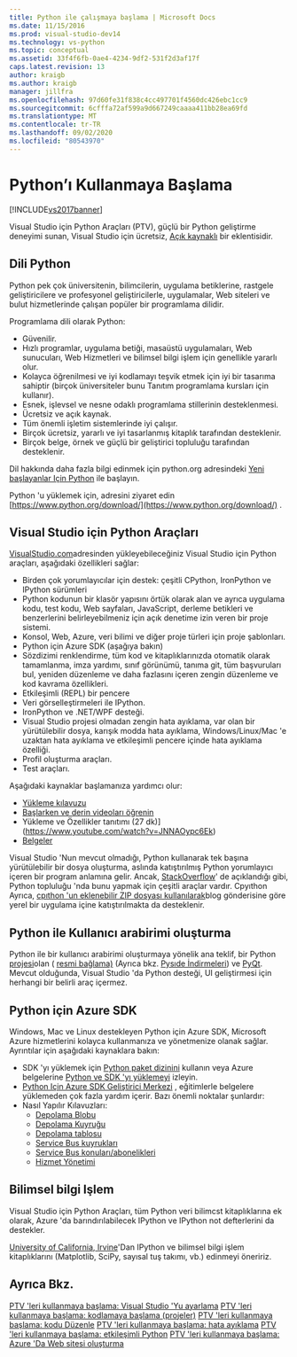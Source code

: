 ```yaml
---
title: Python ile çalışmaya başlama | Microsoft Docs
ms.date: 11/15/2016
ms.prod: visual-studio-dev14
ms.technology: vs-python
ms.topic: conceptual
ms.assetid: 33f4f6fb-0ae4-4234-9df2-531f2d3af17f
caps.latest.revision: 13
author: kraigb
ms.author: kraigb
manager: jillfra
ms.openlocfilehash: 97d60fe31f838c4cc497701f4560dc426ebc1cc9
ms.sourcegitcommit: 6cfffa72af599a9d667249caaaa411bb28ea69fd
ms.translationtype: MT
ms.contentlocale: tr-TR
ms.lasthandoff: 09/02/2020
ms.locfileid: "80543970"
---
```

# <a name="getting-started-with-python"></a>Python’ı Kullanmaya Başlama
[!INCLUDE[vs2017banner](../includes/vs2017banner.md)]

Visual Studio için Python Araçları (PTV), güçlü bir Python geliştirme deneyimi sunan, Visual Studio için ücretsiz, [Açık kaynaklı](https://github.com/Microsoft/ptvs) bir eklentisidir.  
  
## <a name="python-the-language"></a>Dili Python
  
Python pek çok üniversitenin, bilimcilerin, uygulama betiklerine, rastgele geliştiricilere ve profesyonel geliştiricilerle, uygulamalar, Web siteleri ve bulut hizmetlerinde çalışan popüler bir programlama dilidir.

Programlama dili olarak Python:
  
- Güvenilir.
- Hızlı programlar, uygulama betiği, masaüstü uygulamaları, Web sunucuları, Web Hizmetleri ve bilimsel bilgi işlem için genellikle yararlı olur.
- Kolayca öğrenilmesi ve iyi kodlamayı teşvik etmek için iyi bir tasarıma sahiptir (birçok üniversiteler bunu Tanıtım programlama kursları için kullanır).
- Esnek, işlevsel ve nesne odaklı programlama stillerinin desteklenmesi.
- Ücretsiz ve açık kaynak.
- Tüm önemli işletim sistemlerinde iyi çalışır.  
- Birçok ücretsiz, yararlı ve iyi tasarlanmış kitaplık tarafından desteklenir.  
- Birçok belge, örnek ve güçlü bir geliştirici topluluğu tarafından desteklenir.  

Dil hakkında daha fazla bilgi edinmek için python.org adresindeki [Yeni başlayanlar Için Python](https://www.python.org/about/gettingstarted/) ile başlayın.

Python 'u yüklemek için, adresini ziyaret edin [https://www.python.org/download/](https://www.python.org/download/) .

## <a name="python-tools-for-visual-studio"></a>Visual Studio için Python Araçları
  
[VisualStudio.com](https://www.visualstudio.com/explore/python-vs)adresinden yükleyebileceğiniz Visual Studio için Python araçları, aşağıdaki özellikleri sağlar:  
  
- Birden çok yorumlayıcılar için destek: çeşitli CPython, IronPython ve IPython sürümleri  
- Python kodunun bir klasör yapısını örtük olarak alan ve ayrıca uygulama kodu, test kodu, Web sayfaları, JavaScript, derleme betikleri ve benzerlerini belirleyebilmeniz için açık denetime izin veren bir proje sistemi.  
- Konsol, Web, Azure, veri bilimi ve diğer proje türleri için proje şablonları.    
- Python için Azure SDK (aşağıya bakın)    
- Sözdizimi renklendirme, tüm kod ve kitaplıklarınızda otomatik olarak tamamlanma, imza yardımı, sınıf görünümü, tanıma git, tüm başvuruları bul, yeniden düzenleme ve daha fazlasını içeren zengin düzenleme ve kod kavrama özellikleri.    
- Etkileşimli (REPL) bir pencere
- Veri görselleştirmeleri ile IPython.
- IronPython ve .NET/WPF desteği.    
- Visual Studio projesi olmadan zengin hata ayıklama, var olan bir yürütülebilir dosya, karışık modda hata ayıklama, Windows/Linux/Mac 'e uzaktan hata ayıklama ve etkileşimli pencere içinde hata ayıklama özelliği.   
- Profil oluşturma araçları.  
- Test araçları.  
  
Aşağıdaki kaynaklar başlamanıza yardımcı olur:

- [Yükleme kılavuzu](https://github.com/Microsoft/PTVS/wiki/PTVS-Installation)    
- [Başlarken ve derin videoları öğrenin](https://www.youtube.com/playlist?list=PLReL099Y5nRdLgGAdrb_YeTdEnd23s6Ff)  
- Yükleme ve Özellikler tanıtımı (27 dk)] (https://www.youtube.com/watch?v=JNNAOypc6Ek)  
- [Belgeler](https://github.com/Microsoft/PTVS/wiki)  

Visual Studio 'Nun mevcut olmadığı, Python kullanarak tek başına yürütülebilir bir dosya oluşturma, aslında katıştırılmış Python yorumlayıcı içeren bir program anlamına gelir. Ancak, [StackOverflow](https://stackoverflow.com/questions/5458048/how-to-make-a-python-script-standalone-executable-to-run-without-any-dependency)' de açıklandığı gibi, Python topluluğu 'nda bunu yapmak için çeşitli araçlar vardır. Cpyıthon Ayrıca, [cpıthon 'un eklenebilir ZIP dosyası kullanılarak](https://devblogs.microsoft.com/python/cpython-embeddable-zip-file/)blog gönderisine göre yerel bir uygulama içine katıştırılmakta da desteklenir.
  
## <a name="building-ui-with-python"></a>Python ile Kullanıcı arabirimi oluşturma  

Python ile bir kullanıcı arabirimi oluşturmaya yönelik ana teklif, bir Python [projesi](https://www.qt.io/qt-for-application-development/)olan ( [resmi bağlama)](https://wiki.qt.io/PySide) (Ayrıca bkz. [Pysıde İndirmeleri](https://download.qt.io/official_releases/pyside/.)) ve [PyQt](https://wiki.python.org/moin/PyQt). Mevcut olduğunda, Visual Studio 'da Python desteği, UI geliştirmesi için herhangi bir belirli araç içermez.

## <a name="azure-sdk-for-python"></a>Python için Azure SDK
  
Windows, Mac ve Linux destekleyen Python için Azure SDK, Microsoft Azure hizmetlerini kolayca kullanmanıza ve yönetmenize olanak sağlar. Ayrıntılar için aşağıdaki kaynaklara bakın: 

- SDK 'yı yüklemek için [Python paket dizinini](https://pypi.python.org/pypi/azure) kullanın veya Azure belgelerine [Python ve SDK 'yı yüklemeyi](/azure/developer/python/azure-sdk-install) izleyin. 
- [Python Için Azure SDK Geliştirici Merkezi](https://azure.microsoft.com/develop/python/) , eğitimlerle belgelere yüklemeden çok fazla yardım içerir.  Bazı önemli noktalar şunlardır:  
- Nasıl Yapılır Kılavuzları:
  - [Depolama Blobu](https://azure.microsoft.com/develop/python/how-to-guides/blob-service/)  
  - [Depolama Kuyruğu](https://azure.microsoft.com/develop/python/how-to-guides/queue-service/)  
  - [Depolama tablosu](https://azure.microsoft.com/develop/python/how-to-guides/table-service/)  
  - [Service Bus kuyrukları](https://azure.microsoft.com/develop/python/how-to-guides/service-bus-queues/)
  - [Service Bus konuları/abonelikleri](https://azure.microsoft.com/develop/python/how-to-guides/service-bus-topics/) 
  - [Hizmet Yönetimi](https://azure.microsoft.com/develop/python/how-to-guides/service-management/)  

## <a name="scientific-computing"></a>Bilimsel bilgi Işlem

Visual Studio için Python Araçları, tüm Python veri bilimcst kitaplıklarına ek olarak, Azure 'da barındırılabilecek IPython ve IPython not defterlerini da destekler.

[University of California, Irvine](https://www.lfd.uci.edu/~gohlke/pythonlibs/#scipy-stack)'Dan IPython ve bilimsel bilgi işlem kitaplıklarını (Matplotlib, SciPy, sayısal tuş takımı, vb.) edinmeyi öneririz.  
  
## <a name="see-also"></a>Ayrıca Bkz.  

[PTV 'leri kullanmaya başlama: Visual Studio 'Yu ayarlama](../python/getting-started-with-ptvs-setting-up-visual-studio.md) 
 [PTV 'leri kullanmaya başlama: kodlamaya başlama (projeler)](../python/getting-started-with-ptvs-start-coding-projects.md) 
 [PTV 'leri kullanmaya başlama: kodu Düzenle](../python/getting-started-with-ptvs-editing-code.md) 
 [PTV 'leri kullanmaya başlama: hata ayıklama](../python/getting-started-with-ptvs-debugging.md) 
 [PTV 'leri kullanmaya başlama: etkileşimli Python](../python/getting-started-with-ptvs-interactive-python.md) 
 [PTV 'leri kullanmaya başlama: Azure 'Da Web sitesi oluşturma](../python/getting-started-with-ptvs-building-a-website-in-azure.md)
